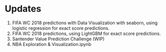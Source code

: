 # Updates
1. FIFA WC 2018 predictions with Data Visualization with seaborn, using logistic regression for exact score predictions.
2. FIFA WC 2018 predictions, using LightGBM for exact score predictions.
3. Santender Value Prediction Challenge (WIP)
4. NBA Exploration & Visualization.ipynb
